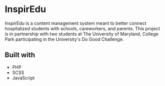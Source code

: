 # InspirEdu
InspirEdu is a content management system meant to better connect hospitalized students with schools, careworkers, and parents. This project is in partnership with two students at The University of Maryland, College Park participating in the University's Do Good Challenge.

## Built with
  * PHP
  * SCSS
  * JavaScript
